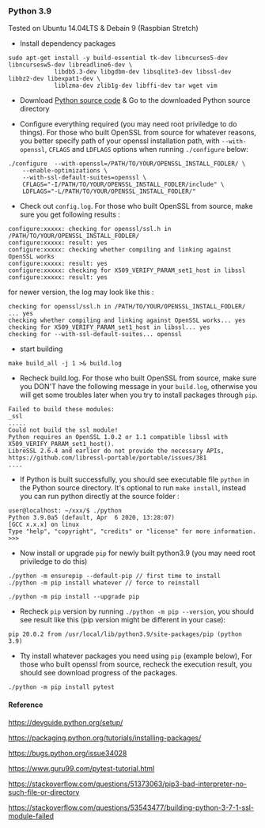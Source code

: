 
### Python 3.9
Tested on Ubuntu 14.04LTS & Debain 9 (Raspbian Stretch)

* Install dependency packages
```
sudo apt-get install -y build-essential tk-dev libncurses5-dev libncursesw5-dev libreadline6-dev \
             libdb5.3-dev libgdbm-dev libsqlite3-dev libssl-dev libbz2-dev libexpat1-dev \
             liblzma-dev zlib1g-dev libffi-dev tar wget vim
```

* Download [Python source code](https://github.com/python/cpython) & Go to the downloaded Python source directory

* Configure everything required (you may need root priviledge to do things). For those who built OpenSSL from source for whatever reasons, you better specify path of your openssl installation path, with `--with-openssl`, `CFLAGS` and `LDFLAGS` options when running `./configure` below:

```
./configure  --with-openssl=/PATH/TO/YOUR/OPENSSL_INSTALL_FODLER/ \
    --enable-optimizations \
    --with-ssl-default-suites=openssl \
    CFLAGS="-I/PATH/TO/YOUR/OPENSSL_INSTALL_FODLER/include" \
    LDFLAGS="-L/PATH/TO/YOUR/OPENSSL_INSTALL_FODLER/"
```

* Check out `config.log`. For those who built OpenSSL from source, make sure you get following results :
```
configure:xxxxx: checking for openssl/ssl.h in /PATH/TO/YOUR/OPENSSL_INSTALL_FODLER/
configure:xxxxx: result: yes
configure:xxxxx: checking whether compiling and linking against OpenSSL works
configure:xxxxx: result: yes
configure:xxxxx: checking for X509_VERIFY_PARAM_set1_host in libssl
configure:xxxxx: result: yes
```
for newer version, the log may look like this :
```
checking for openssl/ssl.h in /PATH/TO/YOUR/OPENSSL_INSTALL_FODLER/ ... yes
checking whether compiling and linking against OpenSSL works... yes
checking for X509_VERIFY_PARAM_set1_host in libssl... yes
checking for --with-ssl-default-suites... openssl
```

* start building
```
make build_all -j 1 >& build.log
```

* Recheck build.log. For those who built OpenSSL from source, make sure you DON'T have the following message in your `build.log`, otherwise you will get some troubles later when you try to install packages through `pip`.
```
Failed to build these modules:
_ssl
.....
Could not build the ssl module!
Python requires an OpenSSL 1.0.2 or 1.1 compatible libssl with X509_VERIFY_PARAM_set1_host().
LibreSSL 2.6.4 and earlier do not provide the necessary APIs, https://github.com/libressl-portable/portable/issues/381
....
```

* If Python is built successfully, you should see executable file `python` in the Python source directory. It's optional to run `make install`, instead you can run python directly at the source folder :
```
user@localhost: ~/xxx/$ ./python 
Python 3.9.0a5 (default, Apr  6 2020, 13:28:07) 
[GCC x.x.x] on linux
Type "help", "copyright", "credits" or "license" for more information.
>>> 
```


* Now install or upgrade `pip` for newly built python3.9 (you may need root priviledge to do this)
```
./python -m ensurepip --default-pip // first time to install
./python -m pip install whatever // force to reinstall

./python -m pip install --upgrade pip
```

* Recheck `pip` version by running `./python -m pip --version`, you should see result like this (pip version might be different in your case):
```
pip 20.0.2 from /usr/local/lib/python3.9/site-packages/pip (python 3.9)
```

* Tty install whatever packages you need using `pip` (example below), For those who built openssl from source, recheck the execution result, you should see download progress of the packages.  

```
./python -m pip install pytest
```



#### Reference

https://devguide.python.org/setup/

https://packaging.python.org/tutorials/installing-packages/

https://bugs.python.org/issue34028

https://www.guru99.com/pytest-tutorial.html

https://stackoverflow.com/questions/51373063/pip3-bad-interpreter-no-such-file-or-directory

https://stackoverflow.com/questions/53543477/building-python-3-7-1-ssl-module-failed

